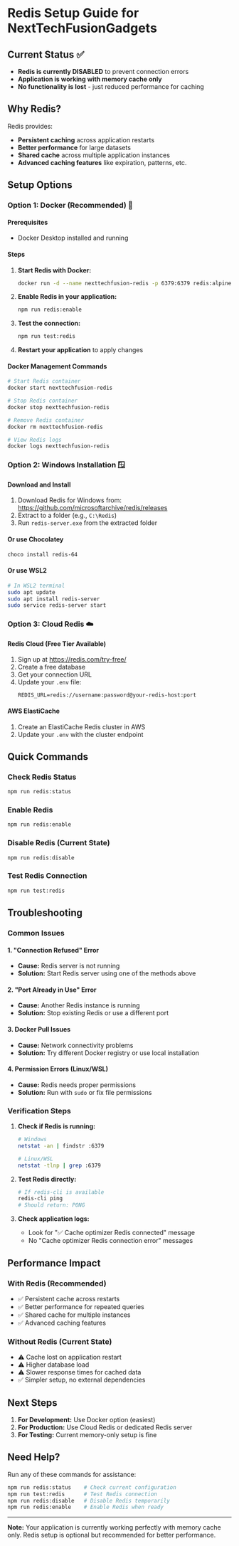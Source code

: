 # Redis Setup Guide for NextTechFusionGadgets

## Current Status ✅
- **Redis is currently DISABLED** to prevent connection errors
- **Application is working with memory cache only**
- **No functionality is lost** - just reduced performance for caching

## Why Redis?
Redis provides:
- **Persistent caching** across application restarts
- **Better performance** for large datasets
- **Shared cache** across multiple application instances
- **Advanced caching features** like expiration, patterns, etc.

## Setup Options

### Option 1: Docker (Recommended) 🐳

#### Prerequisites
- Docker Desktop installed and running

#### Steps
1. **Start Redis with Docker:**
   ```bash
   docker run -d --name nexttechfusion-redis -p 6379:6379 redis:alpine
   ```

2. **Enable Redis in your application:**
   ```bash
   npm run redis:enable
   ```

3. **Test the connection:**
   ```bash
   npm run test:redis
   ```

4. **Restart your application** to apply changes

#### Docker Management Commands
```bash
# Start Redis container
docker start nexttechfusion-redis

# Stop Redis container
docker stop nexttechfusion-redis

# Remove Redis container
docker rm nexttechfusion-redis

# View Redis logs
docker logs nexttechfusion-redis
```

### Option 2: Windows Installation 🪟

#### Download and Install
1. Download Redis for Windows from: https://github.com/microsoftarchive/redis/releases
2. Extract to a folder (e.g., `C:\Redis`)
3. Run `redis-server.exe` from the extracted folder

#### Or use Chocolatey
```bash
choco install redis-64
```

#### Or use WSL2
```bash
# In WSL2 terminal
sudo apt update
sudo apt install redis-server
sudo service redis-server start
```

### Option 3: Cloud Redis ☁️

#### Redis Cloud (Free Tier Available)
1. Sign up at https://redis.com/try-free/
2. Create a free database
3. Get your connection URL
4. Update your `.env` file:
   ```env
   REDIS_URL=redis://username:password@your-redis-host:port
   ```

#### AWS ElastiCache
1. Create an ElastiCache Redis cluster in AWS
2. Update your `.env` with the cluster endpoint

## Quick Commands

### Check Redis Status
```bash
npm run redis:status
```

### Enable Redis
```bash
npm run redis:enable
```

### Disable Redis (Current State)
```bash
npm run redis:disable
```

### Test Redis Connection
```bash
npm run test:redis
```

## Troubleshooting

### Common Issues

#### 1. "Connection Refused" Error
- **Cause:** Redis server is not running
- **Solution:** Start Redis server using one of the methods above

#### 2. "Port Already in Use" Error
- **Cause:** Another Redis instance is running
- **Solution:** Stop existing Redis or use a different port

#### 3. Docker Pull Issues
- **Cause:** Network connectivity problems
- **Solution:** Try different Docker registry or use local installation

#### 4. Permission Errors (Linux/WSL)
- **Cause:** Redis needs proper permissions
- **Solution:** Run with `sudo` or fix file permissions

### Verification Steps

1. **Check if Redis is running:**
   ```bash
   # Windows
   netstat -an | findstr :6379
   
   # Linux/WSL
   netstat -tlnp | grep :6379
   ```

2. **Test Redis directly:**
   ```bash
   # If redis-cli is available
   redis-cli ping
   # Should return: PONG
   ```

3. **Check application logs:**
   - Look for "✅ Cache optimizer Redis connected" message
   - No "Cache optimizer Redis connection error" messages

## Performance Impact

### With Redis (Recommended)
- ✅ Persistent cache across restarts
- ✅ Better performance for repeated queries
- ✅ Shared cache for multiple instances
- ✅ Advanced caching features

### Without Redis (Current State)
- ⚠️ Cache lost on application restart
- ⚠️ Higher database load
- ⚠️ Slower response times for cached data
- ✅ Simpler setup, no external dependencies

## Next Steps

1. **For Development:** Use Docker option (easiest)
2. **For Production:** Use Cloud Redis or dedicated Redis server
3. **For Testing:** Current memory-only setup is fine

## Need Help?

Run any of these commands for assistance:
```bash
npm run redis:status    # Check current configuration
npm run test:redis      # Test Redis connection
npm run redis:disable   # Disable Redis temporarily
npm run redis:enable    # Enable Redis when ready
```

---

**Note:** Your application is currently working perfectly with memory cache only. Redis setup is optional but recommended for better performance.